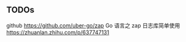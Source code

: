 ## TODOs
github
    https://github.com/uber-go/zap
Go 语言之 zap 日志库简单使用
    https://zhuanlan.zhihu.com/p/637747131

